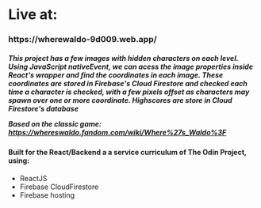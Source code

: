 
<h1>Live at: </h1>

<h3>https://wherewaldo-9d009.web.app/</h3>
<h5>

This project has a few images with hidden characters on each level. Using JavaScript nativeEvent, we can acess the image properties inside React's wrapper and find the coordinates in each image. These coordinates are stored in Firebase's Cloud Firestore and checked each time a character is checked, with a few pixels offset as characters may spawn over one or more coordinate. 
Highscores are store in Cloud Firestore's database

Based on the classic game: 
https://whereswaldo.fandom.com/wiki/Where%27s_Waldo%3F</h5>

<h4>Built for the React/Backend a a service curriculum of The Odin Project, using: </h4>
<ul>
<li>ReactJS</li>
<li>Firebase CloudFirestore</li>
<li>Firebase hosting</li>
</ul>



